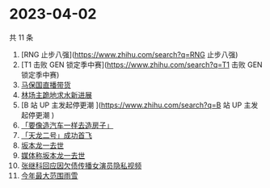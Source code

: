 # 2023-04-02

共 11 条

<!-- BEGIN -->
<!-- 最后更新时间 Sun Apr 02 2023 22:09:47 GMT+0800 (China Standard Time) -->

1. [RNG 止步八强](https://www.zhihu.com/search?q=RNG 止步八强)
1. [T1 击败 GEN 锁定季中赛](https://www.zhihu.com/search?q=T1 击败 GEN
   锁定季中赛)
1. [马保国直播带货](https://www.zhihu.com/search?q=马保国直播带货)
1. [林场主跪地求水新进展](https://www.zhihu.com/search?q=林场主跪地求水新进展)
1. [B 站 UP 主发起停更潮 ](https://www.zhihu.com/search?q=B 站 UP 主发起停更潮 )
1. [「要像造汽车一样去造房子」](https://www.zhihu.com/search?q=「要像造汽车一样去造房子」)
1. [「天龙二号」成功首飞](https://www.zhihu.com/search?q=「天龙二号」成功首飞)
1. [坂本龙一去世](https://www.zhihu.com/search?q=坂本龙一去世)
1. [媒体称坂本龙一去世](https://www.zhihu.com/search?q=媒体称坂本龙一去世)
1. [张继科回应因欠债传播女演员隐私视频](https://www.zhihu.com/search?q=张继科回应因欠债传播女演员隐私视频)
1. [今年最大范围雨雪](https://www.zhihu.com/search?q=今年最大范围雨雪)

<!-- END -->
